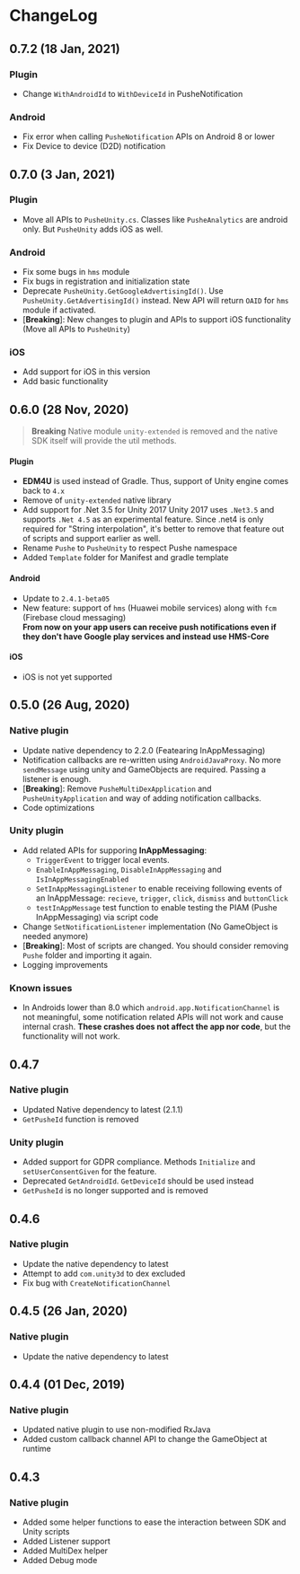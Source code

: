 # ChangeLog

## 0.7.2 (18 Jan, 2021)
### Plugin
- Change `WithAndroidId` to `WithDeviceId` in PusheNotification

### Android
- Fix error when calling `PusheNotification` APIs on Android 8 or lower
- Fix Device to device (D2D) notification


## 0.7.0 (3 Jan, 2021)
### Plugin
- Move all APIs to `PusheUnity.cs`. Classes like `PusheAnalytics` are android only. But `PusheUnity` adds iOS as well.

### Android
- Fix some bugs in `hms` module
- Fix bugs in registration and initialization state
- Deprecate `PusheUnity.GetGoogleAdvertisingId()`. Use `PusheUnity.GetAdvertisingId()` instead. New API will return `OAID` for `hms` module if activated.
- [**Breaking**]: New changes to plugin and APIs to support iOS functionality (Move all APIs to `PusheUnity`)

### iOS
- Add support for iOS in this version
- Add basic functionality

## 0.6.0 (28 Nov, 2020)
> **Breaking**
> Native module `unity-extended` is removed and the native SDK itself
> will provide the util methods.

#### Plugin    
- **EDM4U** is used instead of Gradle. Thus, support of Unity engine comes back to `4.x`
- Remove of `unity-extended` native library
- Add support for .Net 3.5 for Unity 2017
    Unity 2017 uses `.Net3.5` and supports `.Net 4.5` as an experimental feature. Since .net4 is only required for
    "String interpolation", it's better to remove that feature out of scripts and support earlier as well.
- Rename `Pushe` to `PusheUnity` to respect Pushe namespace
- Added `Template` folder for Manifest and gradle template

#### Android
- Update to `2.4.1-beta05`
- New feature: support of `hms` (Huawei mobile services) along with `fcm` (Firebase cloud messaging)    
    **From now on your app users can receive push notifications even if they don't have Google play services and instead use HMS-Core**

#### iOS
- iOS is not yet supported

## 0.5.0 (26 Aug, 2020)
### Native plugin
- Update native dependency to 2.2.0 (Featearing InAppMessaging)
- Notification callbacks are re-written using `AndroidJavaProxy`. No more `sendMessage` using unity and GameObjects are required. Passing a listener is enough.
- [**Breaking**]: Remove `PusheMultiDexApplication` and `PusheUnityApplication` and way of adding notification callbacks.
- Code optimizations

### Unity plugin
- Add related APIs for supporing **InAppMessaging**:
    - `TriggerEvent` to trigger local events.
    - `EnableInAppMessaging`, `DisableInAppMessaging` and `IsInAppMessagingEnabled`
    - `SetInAppMessagingListener` to enable receiving following events of an InAppMessage: `recieve`, `trigger`, `click`, `dismiss` and `buttonClick`
    - `testInAppMessage` test function to enable testing the PIAM (Pushe InAppMessaging) via script code
- Change `SetNotificationListener` implementation (No GameObject is needed anymore)
- [**Breaking**]: Most of scripts are changed. You should consider removing `Pushe` folder and importing it again.
- Logging improvements

### Known issues
- In Androids lower than 8.0 which `android.app.NotificationChannel` is not meaningful, some notification related APIs will not work and cause internal crash. **These crashes does not affect the app nor code**, but the functionality will not work.


## 0.4.7
### Native plugin
- Updated Native dependency to latest (2.1.1)
- `GetPusheId` function is removed

### Unity plugin
- Added support for GDPR compliance. Methods `Initialize` and `setUserConsentGiven` for the feature.
- Deprecated `GetAndroidId`. `GetDeviceId` should be used instead
- `GetPusheId` is no longer supported and is removed

## 0.4.6
### Native plugin
- Update the native dependency to latest
- Attempt to add `com.unity3d` to dex excluded
- Fix bug with `CreateNotificationChannel`

## 0.4.5 (26 Jan, 2020)
### Native plugin
- Update the native dependency to latest

## 0.4.4 (01 Dec, 2019)
### Native plugin
- Updated native plugin to use non-modified RxJava
- Added custom callback channel API to change the GameObject at runtime

## 0.4.3
### Native plugin
- Added some helper functions to ease the interaction between SDK and Unity scripts
- Added Listener support
- Added MultiDex helper
- Added Debug mode